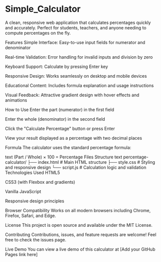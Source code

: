 # Simple_Calculator
A clean, responsive web application that calculates percentages quickly and accurately. Perfect for students, teachers, and anyone needing to compute percentages on the fly.

Features
Simple Interface: Easy-to-use input fields for numerator and denominator

Real-time Validation: Error handling for invalid inputs and division by zero

Keyboard Support: Calculate by pressing Enter key

Responsive Design: Works seamlessly on desktop and mobile devices

Educational Content: Includes formula explanation and usage instructions

Visual Feedback: Attractive gradient design with hover effects and animations

How to Use
Enter the part (numerator) in the first field

Enter the whole (denominator) in the second field

Click the "Calculate Percentage" button or press Enter

View your result displayed as a percentage with two decimal places

Formula
The calculator uses the standard percentage formula:

text
(Part / Whole) × 100 = Percentage
Files Structure
text
percentage-calculator/
├── index.html      # Main HTML structure
├── style.css       # Styling and responsive design
└── script.js       # Calculation logic and validation
Technologies Used
HTML5

CSS3 (with Flexbox and gradients)

Vanilla JavaScript

Responsive design principles

Browser Compatibility
Works on all modern browsers including Chrome, Firefox, Safari, and Edge.

License
This project is open source and available under the MIT License.

Contributing
Contributions, issues, and feature requests are welcome! Feel free to check the issues page.

Live Demo
You can view a live demo of this calculator at [Add your GitHub Pages link here]
